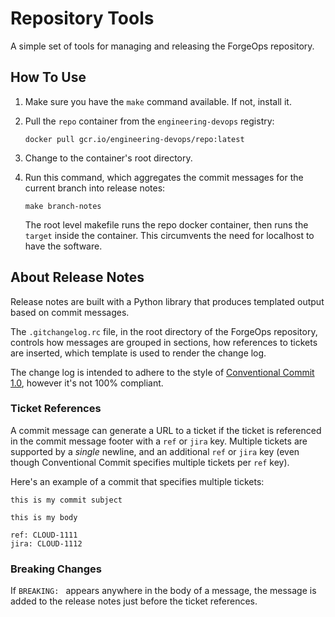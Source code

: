 # Repository Tools

A simple set of tools for managing and releasing the ForgeOps repository.

## How To Use 

1. Make sure you have the `make` command available. If not, install it.

1. Pull the `repo` container from the `engineering-devops` registry:
    ```
    docker pull gcr.io/engineering-devops/repo:latest
    ```

1. Change to the container's root directory.
   
1. Run this command, which aggregates the commit messages for the current 
branch into release notes:
    ```
    make branch-notes
    ```
    The root level makefile runs the repo docker container, then runs the `target` 
    inside the container. This circumvents the need for localhost to have the 
    software.

## About Release Notes

Release notes are built with a Python library that produces templated output 
based on commit messages.

The `.gitchangelog.rc` file, in the root directory of the ForgeOps repository, 
controls how messages are grouped in sections, how references to tickets are 
inserted, which template is used to render the change log.

The change log is intended to adhere to the style of 
[Conventional Commit 1.0](https://www.conventionalcommits.org/en/v1.0.0/), 
however it's not 100% compliant. 

### Ticket References

A commit message can generate a URL to a ticket if the ticket is referenced in 
the commit message footer with a `ref` or `jira` key. Multiple tickets are 
supported by a *single* newline, and an additional `ref` or `jira` key (even 
though Conventional Commit specifies multiple tickets per `ref` key).

Here's an example of a commit that specifies multiple tickets:

```
this is my commit subject

this is my body

ref: CLOUD-1111
jira: CLOUD-1112
```

### Breaking Changes

If `BREAKING: ` appears anywhere in the body of a message, the message is added 
to the release notes just before the ticket references.